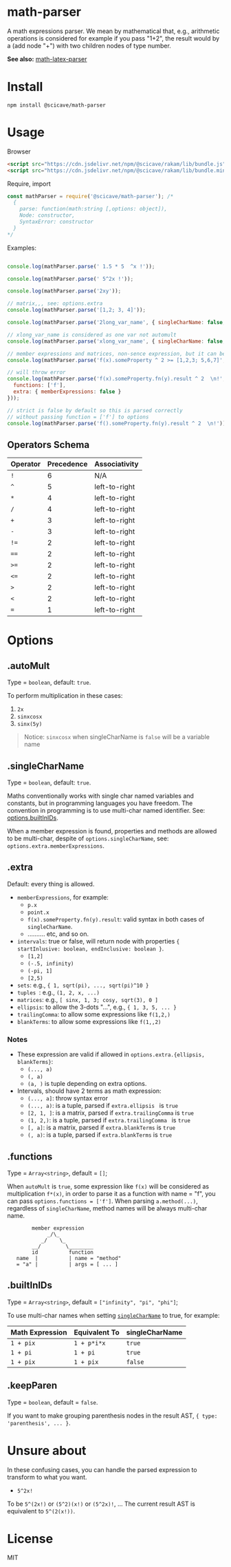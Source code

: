 # math-parser
A math expressions parser. We mean by mathematical that, e.g., arithmetic operations is considered for example if you pass "1+2", the result would by a (add node "+") with two children nodes of type number.

**See also:** [math-latex-parser](https://github.com/scicave/math-latex-parser)

# Install
`npm install @scicave/math-parser`

# Usage

Browser

```html
<script src="https://cdn.jsdelivr.net/npm/@scicave/rakam/lib/bundle.js"></script>
<script src="https://cdn.jsdelivr.net/npm/@scicave/rakam/lib/bundle.min.js"></script>
```



Require, import
```js
const mathParser = require('@scicave/math-parser'); /*
  {
    parse: function(math:string [,options: object]),
    Node: constructor,
    SyntaxError: constructor
  }
*/
```

Examples: 
```js

console.log(mathParser.parse(' 1.5 * 5  ^x !'));

console.log(mathParser.parse(' 5^2x !'));

console.log(mathParser.parse('2xy'));

// matrix,,, see: options.extra
console.log(mathParser.parse('[1,2; 3, 4]'));

console.log(mathParser.parse('2long_var_name', { singleCharName: false, }));

// xlong_var_name is considered as one var not automult
console.log(mathParser.parse('xlong_var_name', { singleCharName: false, }));

// member expressions and matrices, non-sence expression, but it can be parsed
console.log(mathParser.parse('f(x).someProperty ^ 2 >= [1,2,3; 5,6,7]', { functions: ['f'] }));

// will throw error
console.log(mathParser.parse('f(x).someProperty.fn(y).result ^ 2  \n!', {
  functions: ['f'],
  extra: { memberExpressions: false }
}));

// strict is false by default so this is parsed correctly
// without passing function = ['f'] to options 
console.log(mathParser.parse('f().someProperty.fn(y).result ^ 2  \n!'));

```

## Operators Schema

|Operator|Precedence|Associativity|
|------|------|-------|
|`!`|6|N/A|
|`^`|5|left-to-right|
|`*`|4|left-to-right|
|`/`|4|left-to-right|
|`+`|3|left-to-right|
|`-`|3|left-to-right|
|`!=`|2|left-to-right|
|`==`|2|left-to-right|
|`>=`|2|left-to-right|
|`<=`|2|left-to-right|
|`>`|2|left-to-right|
|`<`|2|left-to-right|
|`=`|1|left-to-right|

# Options

## .autoMult

Type = `boolean`, default: `true`.

To perform multiplication in these cases:
1. `2x`
2. `sinxcosx`
3. `sinx(5y)`
> Notice: `sinxcosx` when singleCharName is `false` will be a variable name

## .singleCharName

Type = `boolean`, default: `true`.

Maths conventionally works with single char named variables and constants, but in programming languages you have freedom. The convention in programming is to use multi-char named identifier. See: [options.builtInIDs](#.builtInIDs).

When a member expression is found, properties and methods are allowed to be multi-char, despite of `options.singleCharName`, see: `options.extra.memberExpressions`.


## .extra

Default: every thing is allowed. 

- `memberExpressions`, for example:
    - `p.x`
    - `point.x`
    - `f(x).someProperty.fn(y).result`: valid syntax in both cases of `singleCharName`.
    - .......... etc, and so on.
- `intervals`: true or false, will return node with properties `{ startInlusive: boolean, endInclusive: boolean }`.
    - `[1,2]`
    - `(-.5, infinity)`
    - `(-pi, 1]`
    - `[2,5)`
- `sets`: e.g., `{ 1, sqrt(pi), ..., sqrt(pi)^10 }`
- `tuples `: e.g., `(1, 2, x, ...)`
- `matrices`: e.g., `[ sinx, 1, 3; cosy, sqrt(3), 0 ]`
- `ellipsis`: to allow the 3-dots "...", e.g., `{ 1, 3, 5, ... }`
- `trailingComma`: to allow some expressions like `f(1,2,)`
- `blankTerms`: to allow some expressions like `f(1,,2)`

### Notes

* These expression are valid if allowed in `options.extra.{ellipsis, blankTerms}`:
  * `(..., a)`
  * `(, a)`
  * `(a, )` is tuple depending on extra options.
* Intervals, should have 2 terms as math expression:
  * `(..., a]`: throw syntax error
  * `(..., a)`: is a tuple, parsed if `extra.ellipsis ` is `true`
  * `[2, 1, ]`: is a matrix, parsed if `extra.trailingComma` is `true`
  * `(1, 2,)`: is a tuple, parsed if `extra.trailingComma ` is `true`
  * `[, a]`: is a matrix, parsed if `extra.blankTerms` is `true`
  * `(, a)`: is a tuple, parsed if `extra.blankTerms` is `true`

## .functions

Type = `Array<string>`, default = `[]`;

When `autoMult` is `true`, some expression like `f(x)` will be considered
as multiplication `f*(x)`, in order to parse it as a function with name = "f",
you can pass `options.functions = ['f']`.
When parsing `a.method(...)`, regardless of `singleCharName`, method names will be always multi-char name.

```
        member expression
             _/\_
           _/    \_
        __/        \________
        id          function
   name  |          | name = "method"
   = "a" |          | args = [ ... ]
```

## .builtInIDs

Type = `Array<string>`, default = `["infinity", "pi", "phi"]`;

To use multi-char names when setting [`singleCharName`](#.singleCharName) to true, for example:

|Math Expression| Equivalent To | singleCharName |
| ------------- | ------------- | -------------- |
| `1 + pix`  | `1 + p*i*x`|`true`|
|`1 + pi`| `1 + pi`|`true`|
|`1 + pix` |  `1 + pix`|`false`|

## .keepParen

Type = `boolean`, default = `false`.

If you want to make grouping parenthesis nodes in the result AST, `{ type: 'parenthesis', ... }`.


# Unsure about

In these confusing cases, you can handle the parsed expression to transform to what you want.

- `5^2x!`

To be `5^(2x!)` or `(5^2)(x!)` or `(5^2x)!`, ...
The current result AST is equivalent to `5^(2(x!))`.


# License

MIT
